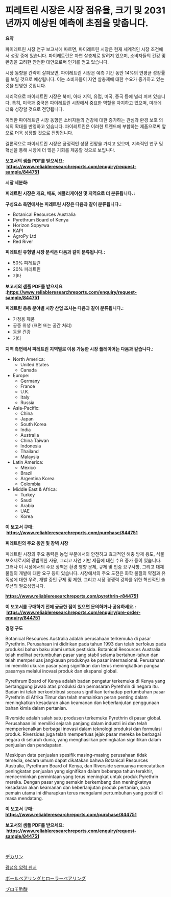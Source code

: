 <p><h1>피레트린 시장은 시장 점유율, 크기 및 2031년까지 예상된 예측에 초점을 맞춥니다.</h1></p><p><strong>요약</strong></p>
<p><p>파이레트린 시장 연구 보고서에 따르면, 파이레트린 시장은 현재 세계적인 시장 조건에서 성장 중에 있습니다. 파이레트린은 자연 살충제로 알려져 있으며, 소비자들의 건강 및 환경을 고려한 안전한 대안으로써 인기를 얻고 있습니다.</p><p>시장 동향을 간략히 살펴보면, 파이레트린 시장은 예측 기간 동안 14%의 연평균 성장률을 보일 것으로 예상됩니다. 이는 소비자들이 자연 살충제에 대한 수요가 증가하고 있는 것을 반영한 것입니다.</p><p>지리적으로 파이레트린 시장은 북미, 아태 지역, 유럽, 미국, 중국 등에 널리 퍼져 있습니다. 특히, 미국과 중국은 파이레트린 시장에서 중요한 역할을 차지하고 있으며, 미래에 더욱 성장할 것으로 전망됩니다.</p><p>이러한 파이레트린 시장 동향은 소비자들의 건강에 대한 증가하는 관심과 환경 보호 의식의 확대를 반영하고 있습니다. 파이레트린은 이러한 트렌드에 부합하는 제품으로써 앞으로 더욱 성장할 것으로 전망됩니다.</p><p>결론적으로 파이레트린 시장은 긍정적인 성장 전망을 가지고 있으며, 지속적인 연구 및 혁신을 통해 시장에 더 많은 기회를 제공할 것으로 보입니다.</p></p>
<p><strong>보고서의 샘플 PDF를 받으세요: &nbsp;<a href="https://www.reliableresearchreports.com/enquiry/request-sample/844751">https://www.reliableresearchreports.com/enquiry/request-sample/844751</a></strong></p>
<p><strong>시장 세분화:</strong></p>
<p><strong> 피레트린 시장은 개요, 배포, 애플리케이션 및 지역으로 더 분류됩니다. :</strong></p>
<p><strong>구성요소 측면에서는 피레트린 시장은 다음과 같이 분류됩니다.:</strong></p>
<p><ul><li>Botanical Resources Australia</li><li>Pyrethrum Board of Kenya</li><li>Horizon Sopyrwa</li><li>KAPI</li><li>AgroPy Ltd</li><li>Red River</li></ul></p>
<p><strong> 피레트린 유형별 시장 분석은 다음과 같이 분류됩니다.:</strong></p>
<p><ul><li>50% 피레트린</li><li>20% 피레트린</li><li>기타</li></ul></p>
<p><strong>보고서의 샘플 PDF를 받으세요 :<a href="https://www.reliableresearchreports.com/enquiry/request-sample/844751">https://www.reliableresearchreports.com/enquiry/request-sample/844751</a></strong></p>
<p><strong> 피레트린 응용 분야별 시장 산업 조사는 다음과 같이 분류됩니다.:</strong></p>
<p><ul><li>가정용 제품</li><li>공중 위생 (표면 또는 공간 처리)</li><li>동물 건강</li><li>기타</li></ul></p>
<p><strong>지역 측면에서 피레트린 지역별로 이용 가능한 시장 플레이어는 다음과 같습니다.:</strong></p>
<p><ul>
    <li>
        North America:
        <ul>
            <li>United States</li>
            <li>Canada</li>
        </ul>
    </li>
    <li>
        Europe:
        <ul>
            <li>Germany</li>
            <li>France</li>
            <li>U.K.</li>
            <li>Italy</li>
            <li>Russia</li>
        </ul>
    </li>
    <li>
        Asia-Pacific:
        <ul>
            <li>China</li>
            <li>Japan</li>
            <li>South Korea</li>
            <li>India</li>
            <li>Australia</li>
            <li>China Taiwan</li>
            <li>Indonesia</li>
            <li>Thailand</li>
            <li>Malaysia</li>
        </ul>
    </li>
    <li>
        Latin America:
        <ul>
            <li>Mexico</li>
            <li>Brazil</li>
            <li>Argentina Korea</li>
            <li>Colombia</li>
        </ul>
    </li>
    <li>
        Middle East & Africa:
        <ul>
            <li>Turkey</li>
            <li>Saudi</li>
            <li>Arabia</li>
            <li>UAE</li>
            <li>Korea</li>
        </ul>
    </li>
    </ul></p>
<p><strong>이 보고서 구매: &nbsp;<a href="https://www.reliableresearchreports.com/purchase/844751">https://www.reliableresearchreports.com/purchase/844751</a></strong></p>
<p><strong>피레트린의 주요 동인 및 장벽 시장</strong></p>
<p><p>피레트린 시장의 주요 동력은 농업 부문에서의 안전하고 효과적인 해충 방제 용도, 식물 보호제로서의 광범위한 사용, 그리고 자연 기반 제품에 대한 수요 증가 등이 있습니다. 그러나 이 시장에서의 주요 장벽은 환경 영향 문제, 규제 및 인증 요구사항, 그리고 대체 물질의 개발에 대한 요구 등이 있습니다. 시장에서의 주요 도전은 화학 물질의 약점과 유독성에 대한 우려, 개발 중인 규제 및 제한, 그리고 시장 경쟁력 강화를 위한 혁신적인 솔루션의 필요성입니다.</p></p>
<p><strong><a href="https://www.reliableresearchreports.com/pyrethrin-r844751">https://www.reliableresearchreports.com/pyrethrin-r844751</a></strong></p>
<p><strong>이 보고서를 구매하기 전에 궁금한 점이 있으면 문의하거나 공유하세요.: &nbsp;<a href="https://www.reliableresearchreports.com/enquiry/pre-order-enquiry/844751">https://www.reliableresearchreports.com/enquiry/pre-order-enquiry/844751</a></strong></p>
<p><strong>경쟁 구도</strong></p>
<p><p>Botanical Resources Australia adalah perusahaan terkemuka di pasar Pyrethrin. Perusahaan ini didirikan pada tahun 1993 dan telah berfokus pada produksi bahan baku alami untuk pestisida. Botanical Resources Australia telah melihat pertumbuhan pasar yang stabil selama bertahun-tahun dan telah memperluas jangkauan produknya ke pasar internasional. Perusahaan ini memiliki ukuran pasar yang signifikan dan terus meningkatkan pangsa pasarnya melalui inovasi produk dan ekspansi global.</p><p>Pyrethrum Board of Kenya adalah badan pengatur terkemuka di Kenya yang bertanggung jawab atas produksi dan pemasaran Pyrethrin di negara itu. Badan ini telah berkontribusi secara signifikan terhadap pertumbuhan pasar Pyrethrin di Afrika Timur dan telah memainkan peran penting dalam meningkatkan kesadaran akan keamanan dan keberlanjutan penggunaan bahan kimia dalam pertanian.</p><p>Riverside adalah salah satu produsen terkemuka Pyrethrin di pasar global. Perusahaan ini memiliki sejarah panjang dalam industri ini dan telah memperkenalkan berbagai inovasi dalam teknologi produksi dan formulasi produk. Riversides juga telah memperluas jejak pasar mereka ke berbagai negara di seluruh dunia, yang menghasilkan peningkatan signifikan dalam penjualan dan pendapatan.</p><p>Meskipun data penjualan spesifik masing-masing perusahaan tidak tersedia, secara umum dapat dikatakan bahwa Botanical Resources Australia, Pyrethrum Board of Kenya, dan Riverside semuanya mencatatkan peningkatan penjualan yang signifikan dalam beberapa tahun terakhir, mencerminkan permintaan yang terus meningkat untuk produk Pyrethrin mereka. Dengan pasar yang semakin berkembang dan meningkatnya kesadaran akan keamanan dan keberlanjutan produk pertanian, para pemain utama ini diharapkan terus mengalami pertumbuhan yang positif di masa mendatang.</p></p>
<p><strong>이 보고서 구매: &nbsp; <a href="https://www.reliableresearchreports.com/purchase/844751">https://www.reliableresearchreports.com/purchase/844751</a></strong></p>
<p><strong>보고서의 샘플 PDF를 받으세요: &nbsp;<a href="https://www.reliableresearchreports.com/enquiry/request-sample/844751">https://www.reliableresearchreports.com/enquiry/request-sample/844751</a></strong><strong></strong></p>
<p>&nbsp;</p>
<p><p><a href="https://github.com/oafhukehf4709715/Market-Research-Report-List-1/blob/main/872605018542.md">デカリン</a></p><p><a href="https://medium.com/@robertojones8678/%EA%B4%91%EC%84%AC%EC%9C%A0-%EC%95%95%EB%A0%A5-%EC%84%BC%EC%84%9C-%EC%8B%9C%EC%9E%A5-%EA%B7%9C%EB%AA%A8%EB%8A%94-%EA%B8%80%EB%A1%9C%EB%B2%8C-%EC%82%B0%EC%97%85%EC%97%90%EC%84%9C-%EA%B0%80%EC%9E%A5-%EC%A2%8B%EC%9D%80-%EB%A7%88%EC%BC%80%ED%8C%85-%EC%B1%84%EB%84%90%EC%9D%84-%EB%B3%B4%EC%97%AC%EC%A4%8D%EB%8B%88%EB%8B%A4-5753903ba915">광섬유 압력 센서</a></p><p><a href="https://medium.com/@josephee58/%E3%83%9C%E3%83%BC%E3%83%AB%E3%81%8A%E3%82%88%E3%81%B3%E3%83%AD%E3%83%BC%E3%83%A9%E3%83%BC%E3%83%99%E3%82%A2%E3%83%AA%E3%83%B3%E3%82%B0%E5%B8%82%E5%A0%B4%E3%81%AE%E5%B1%95%E6%9C%9B-%E6%A5%AD%E7%95%8C%E3%81%AE%E6%A6%82%E8%A6%81%E3%81%A8%E4%BA%88%E6%B8%AC-2024%E5%B9%B4%E3%81%8B%E3%82%892031%E5%B9%B4-9dd6fcd0b7df">ボールベアリングとローラーベアリング</a></p><p><a href="https://medium.com/@solomonbode85/%E8%87%AD%E7%B4%A0%E9%85%A2%E9%85%B8%E5%B8%82%E5%A0%B4%E3%81%AE%E3%83%A1%E3%83%88%E3%83%AA%E3%82%AF%E3%82%B9%E3%82%92%E8%A7%A3%E8%AA%AD%E3%81%99%E3%82%8B-%E5%B8%82%E5%A0%B4%E3%82%B7%E3%82%A7%E3%82%A2-%E3%83%88%E3%83%AC%E3%83%B3%E3%83%89-%E6%88%90%E9%95%B7%E3%83%91%E3%82%BF%E3%83%BC%E3%83%B3-fac26e6b913d">ブロモ酢酸</a></p></p>